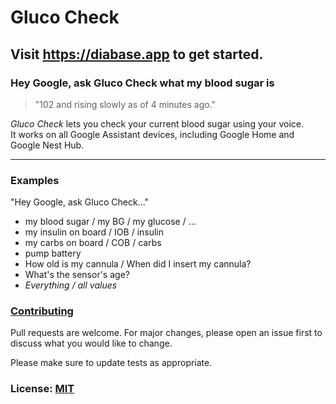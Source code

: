 # Gluco Check

## Visit https://diabase.app to get started.

### Hey Google, ask Gluco Check what my blood sugar is

> "102 and rising slowly as of 4 minutes ago."

_Gluco Check_ lets you check your current blood sugar using your voice.  
It works on all Google Assistant devices, including Google Home and Google Nest Hub.

---

### Examples

"Hey Google, ask Gluco Check..."

- my blood sugar / my BG / my glucose / ...
- my insulin on board / IOB / insulin
- my carbs on board / COB / carbs
- pump battery
- How old is my cannula / When did I insert my cannula?
- What's the sensor's age?
- _Everything / all values_

### [Contributing](./CONTRIBUTING.md)

Pull requests are welcome. For major changes, please open an issue first to discuss what you would like to change.

Please make sure to update tests as appropriate.

### License: [MIT](./LICENSE)
